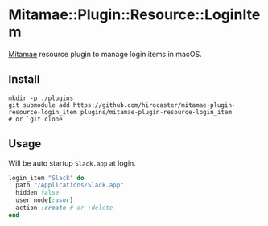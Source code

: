 # Mitamae::Plugin::Resource::LoginItem

[Mitamae](https://github.com/itamae-kitchen/mitamae/) resource plugin to manage login items in macOS.

## Install

``` shell
mkdir -p ./plugins
git submodule add https://github.com/hirocaster/mitamae-plugin-resource-login_item plugins/mitamae-plugin-resource-login_item
# or `git clone`
```

## Usage

Will be auto startup `Slack.app` at login.

```ruby
login_item "Slack" do
  path "/Applications/Slack.app"
  hidden false
  user node[:user]
  action :create # or :delete
end
```
